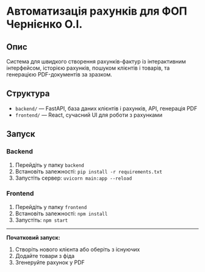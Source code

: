 # Автоматизація рахунків для ФОП Чернієнко О.І.

## Опис
Система для швидкого створення рахунків-фактур із інтерактивним інтерфейсом, історією рахунків, пошуком клієнтів і товарів, та генерацією PDF-документів за зразком.

## Структура
- `backend/` — FastAPI, база даних клієнтів і рахунків, API, генерація PDF
- `frontend/` — React, сучасний UI для роботи з рахунками

## Запуск

### Backend
1. Перейдіть у папку `backend`
2. Встановіть залежності: `pip install -r requirements.txt`
3. Запустіть сервер: `uvicorn main:app --reload`

### Frontend
1. Перейдіть у папку `frontend`
2. Встановіть залежності: `npm install`
3. Запустіть: `npm start`

---

**Початковий запуск:**
1. Створіть нового клієнта або оберіть з існуючих
2. Додайте товари з фіда
3. Згенеруйте рахунок у PDF